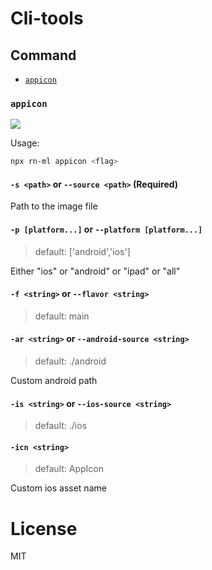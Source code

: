 # Cli-tools

## Command

- [`appicon`](#appicon)

### `appicon`

<img src="./preview/appicon.gif"/>

Usage:

```sh
npx rn-ml appicon <flag>
```

#### `-s <path>` or `--source <path>` (Required)

Path to the image file

#### `-p [platform...]` or `--platform [platform...]`

> default: ['android','ios']

Either "ios" or "android" or "ipad" or "all"

#### `-f <string>` or `--flavor <string>`

> default: main

#### `-ar <string>` or `--android-source <string>`

> default: ./android

Custom android path

#### `-is <string>` or `--ios-source <string>`

> default: ./ios

#### `-icn <string>`

> default: AppIcon

Custom ios asset name

# License

MIT
